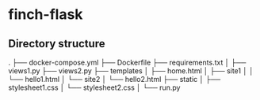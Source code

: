 # finch-flask

## Directory structure
.
├── docker-compose.yml
├── Dockerfile
├── requirements.txt
│
├── views1.py
├── views2.py
├── templates
│     ├── home.html
│     ├── site1
│     │     └── hello1.html
│     └── site2
│           └── hello2.html
├── static
│     ├── stylesheet1.css
│     └── stylesheet2.css
│
└── run.py